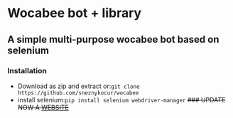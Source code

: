 # Wocabee bot + library

## A simple multi-purpose wocabee bot based on selenium

### Installation

- Download as zip and extract or:`git clone https://github.com/sneznykocur/wocabee`
- install selenium:`pip install selenium webdriver-manager`
~~### UPDATE~~
~~NOW A [WEBSITE](https://wocabee.sneznykocur.sk)~~

